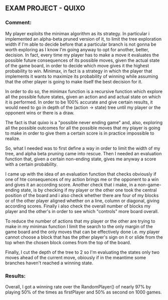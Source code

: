 ## EXAM PROJECT - QUIXO
### Comment:
My player exploits the minimax algorithm as its strategy. In particular i implemented an alpha-beta pruned version of it, to limit the tree exploration width if I'm able to decide before that a particular branch is not gonna be worth exploring as I know I'm going anyway to opt for another, better, decision.
In fact, every time my player has to make a move it evaluates the possible future consequences of its possible moves, given the actual state of the game board, in order to decide which move gives it the highest probability to win.
Minimax, in fact is a strategy in which the player that implements it wants to maximize its probability of winning while assuming that the other player is going to make itself the best decision for it.

In order to do so, the minimax function is a recursive function which explore all the possible future states, given an action and and actual state on which it is performed. In order to be 100% accurate and give certain results, it would need to go in depth of the (action -> state) tree until my player or the opponent wins or there is a draw.

The fact is that quixo is a "possible never ending game" and, also, exploring all  the possible outcomes for all the possible moves that my player is going to make in order to give them a certain score is in practice impossible to realize.

So, what I needed was to first define a way in order to limit the width of my tree, and alpha beta pruning came into rescue. Then I needed an evaluation function that, given a certain non-ending state, gives me anyway a score with a certain probability.

I came up with the idea of an evaluation function that checks obviously if one of hte consequences of my action brings me or the opponent to a win and gives it an according score. Another check that i make, in a non-game-ending state, is by checking if my player or the other one took the central position of the board and i also check whether there are four of my blocks or of the other player aligned whether on a line, column or diagonal, giving according scores. Finally i also check the overall number of blocks my player and the other's in order to see which "controls" more board overall.

To reduce the number of actions that my player or the other are trying to make in my minimax function I limit the search to the only margin of the game board and the only moves that can be effectively done i.e. my player cannot choose a block that has the pther player's sign on it or slide from the top when the chosen block comes from the top of the board.

Finally, I cut the depth of the tree to 2 so I'm evaluating the states only two moves ahead of the current move, obiously if in the meantime some branches haven't reached a winning state.

### Results:
Overall, I got a winning rate over the RandomPlayer() of nearly 97% by playing 50% of the times as firstPlayer and 50% as second on 1000 games.